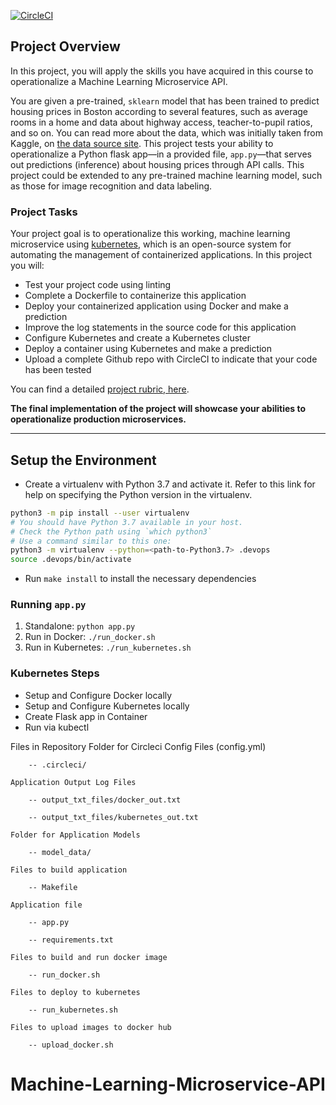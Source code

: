 [![CircleCI](https://dl.circleci.com/status-badge/img/gh/Ajibade-Emmanuel/Machine-Learning-Microservice-API/tree/main.svg?style=svg)](https://dl.circleci.com/status-badge/redirect/gh/Ajibade-Emmanuel/Machine-Learning-Microservice-API/tree/main)

## Project Overview

In this project, you will apply the skills you have acquired in this course to operationalize a Machine Learning Microservice API. 

You are given a pre-trained, `sklearn` model that has been trained to predict housing prices in Boston according to several features, such as average rooms in a home and data about highway access, teacher-to-pupil ratios, and so on. You can read more about the data, which was initially taken from Kaggle, on [the data source site](https://www.kaggle.com/c/boston-housing). This project tests your ability to operationalize a Python flask app—in a provided file, `app.py`—that serves out predictions (inference) about housing prices through API calls. This project could be extended to any pre-trained machine learning model, such as those for image recognition and data labeling.

### Project Tasks

Your project goal is to operationalize this working, machine learning microservice using [kubernetes](https://kubernetes.io/), which is an open-source system for automating the management of containerized applications. In this project you will:
* Test your project code using linting
* Complete a Dockerfile to containerize this application
* Deploy your containerized application using Docker and make a prediction
* Improve the log statements in the source code for this application
* Configure Kubernetes and create a Kubernetes cluster
* Deploy a container using Kubernetes and make a prediction
* Upload a complete Github repo with CircleCI to indicate that your code has been tested

You can find a detailed [project rubric, here](https://review.udacity.com/#!/rubrics/2576/view).

**The final implementation of the project will showcase your abilities to operationalize production microservices.**

---

## Setup the Environment

* Create a virtualenv with Python 3.7 and activate it. Refer to this link for help on specifying the Python version in the virtualenv. 
```bash
python3 -m pip install --user virtualenv
# You should have Python 3.7 available in your host. 
# Check the Python path using `which python3`
# Use a command similar to this one:
python3 -m virtualenv --python=<path-to-Python3.7> .devops
source .devops/bin/activate
```
* Run `make install` to install the necessary dependencies

### Running `app.py`

1. Standalone:  `python app.py`
2. Run in Docker:  `./run_docker.sh`
3. Run in Kubernetes:  `./run_kubernetes.sh`

### Kubernetes Steps

* Setup and Configure Docker locally
* Setup and Configure Kubernetes locally
* Create Flask app in Container
* Run via kubectl

Files in Repository
    Folder for Circleci Config Files (config.yml)
    
        -- .circleci/
    
    Application Output Log Files
    
        -- output_txt_files/docker_out.txt
        
        -- output_txt_files/kubernetes_out.txt
        
    Folder for Application Models
    
        -- model_data/
    
    Files to build application
    
        -- Makefile
    
    Application file
    
        -- app.py
    
        -- requirements.txt
    
    Files to build and run docker image
    
        -- run_docker.sh
    
    Files to deploy to kubernetes
    
        -- run_kubernetes.sh
    
    Files to upload images to docker hub
    
        -- upload_docker.sh
    
# Machine-Learning-Microservice-API
